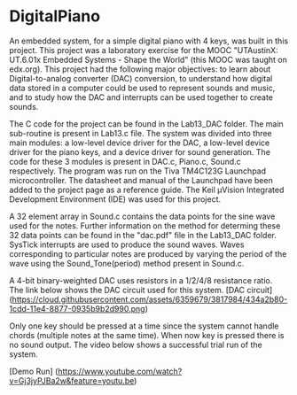 DigitalPiano
============

An embedded system, for a simple digital piano with 4 keys, was built in this project. This project was a laboratory exercise for the MOOC "UTAustinX: UT.6.01x Embedded Systems - Shape the World" (this MOOC was taught on edx.org). This project had the following major objectives: to learn about Digital-to-analog converter (DAC) conversion, to understand how digital data stored in a computer could be used to represent sounds and music, and to study how the DAC and interrupts can be used together to create sounds.

The C code for the project can be found in the Lab13_DAC folder. The main sub-routine is present in Lab13.c file. The system was divided into three main modules: a low-level device driver for the DAC, a low-level device driver for the piano keys, and a device driver for sound generation. The code for these 3 modules is present in DAC.c, Piano.c, Sound.c respectively. The program was run on the Tiva TM4C123G Launchpad microcontroller. The datasheet and manual of the Launchpad have been added to the project page as a reference guide. The Keil µVision Integrated Development Environment (IDE) was used for this project. 

A 32 element array in Sound.c contains the data points for the sine wave used for the notes. Further information on the method for determing these 32 data points can be found in the "dac.pdf" file in the Lab13_DAC folder. SysTick interrupts are used to produce the sound waves. Waves corresponding to particular notes are produced by varying the period of the wave using the Sound_Tone(period) method present in Sound.c.

A 4-bit binary-weighted DAC uses resistors in a 1/2/4/8 resistance ratio. The link below shows the DAC circuit used for this system.
[DAC circuit] (https://cloud.githubusercontent.com/assets/6359679/3817984/434a2b80-1cdd-11e4-8877-0935b9b2d990.png)

Only one key should be pressed at a time since the system cannot handle chords (multiple notes at the same time). When now key is pressed there is no sound output. The video below shows a successful trial run of the system.

[Demo Run] (https://www.youtube.com/watch?v=Gj3jyPJBa2w&feature=youtu.be)
